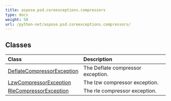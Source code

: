 ```yaml
---
title: aspose.psd.coreexceptions.compressors
type: docs
weight: 50
url: /python-net/aspose.psd.coreexceptions.compressors/
---
```





## **Classes**
| **Class** | **Description** |
| :- | :- |
| [DeflateCompressorException](/psd/python-net/aspose.psd.coreexceptions.compressors/deflatecompressorexception/) | The Deflate compressor exception. |
| [LzwCompressorException](/psd/python-net/aspose.psd.coreexceptions.compressors/lzwcompressorexception/) | The lzw compressor exception. |
| [RleCompressorException](/psd/python-net/aspose.psd.coreexceptions.compressors/rlecompressorexception/) | The rle compressor exception. |
